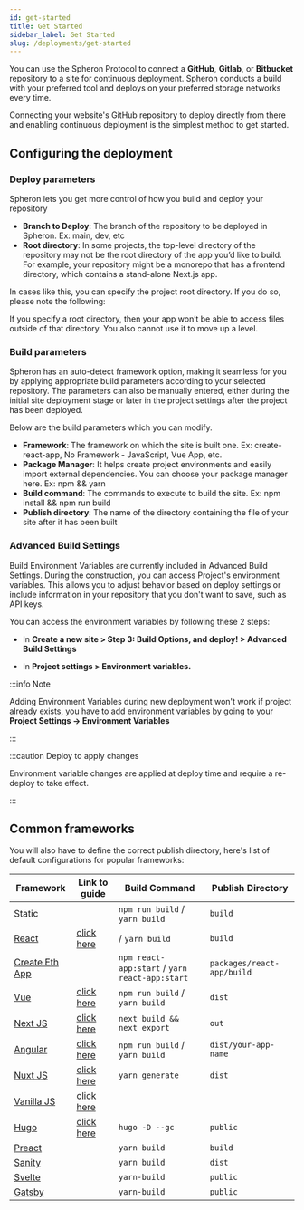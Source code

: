 ```yaml
---
id: get-started
title: Get Started
sidebar_label: Get Started
slug: /deployments/get-started
---
```


You can use the Spheron Protocol to connect a **GitHub**, **Gitlab**, or **Bitbucket** repository to a site for continuous deployment. Spheron conducts a build with your preferred tool and deploys on your preferred storage networks every time.

Connecting your website's GitHub repository to deploy directly from there and enabling continuous deployment is the simplest method to get started.

## Configuring the deployment

### Deploy parameters

Spheron lets you get more control of how you build and deploy your repository

- **Branch to Deploy**: The branch of the repository to be deployed in Spheron. Ex: main, dev, etc
- **Root directory**: In some projects, the top-level directory of the repository may not be the root directory of the app you’d like to build. For example, your repository might be a monorepo that has a frontend directory, which contains a stand-alone Next.js app.

In cases like this, you can specify the project root directory. If you do so, please note the following:

If you specify a root directory, then your app won’t be able to access files outside of that directory. You also cannot use it to move up a level.

### Build parameters

Spheron has an auto-detect framework option, making it seamless for you by applying appropriate build parameters according to your selected repository. The parameters can also be manually entered, either during the initial site deployment stage or later in the project settings after the project has been deployed.

Below are the build parameters which you can modify.

- **Framework**: The framework on which the site is built one. Ex: create-react-app, No Framework - JavaScript, Vue App, etc.
- **Package Manager**: It helps create project environments and easily import external dependencies. You can choose your package manager here. Ex: npm && yarn
- **Build command**: The commands to execute to build the site. Ex: npm install && npm run build
- **Publish directory**: The name of the directory containing the file of your site after it has been built

### Advanced Build Settings

Build Environment Variables are currently included in Advanced Build Settings. During the construction, you can access Project's environment variables. This allows you to adjust behavior based on deploy settings or include information in your repository that you don't want to save, such as API keys.

You can access the environment variables by following these 2 steps:

- In **Create a new site > Step 3: Build Options, and deploy! > Advanced Build Settings**

- In **Project settings > Environment variables.**

:::info Note

Adding Environment Variables during new deployment won't work if project already exists, you have to add environment variables by going to your **Project Settings -> Environment Variables**

:::

:::caution Deploy to apply changes

Environment variable changes are applied at deploy time and require a re-deploy to take effect.

:::

## Common frameworks

You will also have to define the correct publish directory, here's list of default configurations for popular frameworks:

| Framework                                                     | Link to guide                                                             | Build Command                                  | Publish Directory          |
| ------------------------------------------------------------- | ------------------------------------------------------------------------- | ---------------------------------------------- | -------------------------- |
| Static                                                        |                                                                           | `npm run build` / `yarn build`                 | `build`                    |
| [React](https://reactjs.org/)                                 | [click here](https://docs.spheron.network/framework-guide/deploy-react)   | / `yarn build`                                 | `build`                    |
| [Create Eth App](https://github.com/paulrberg/create-eth-app) |                                                                           | `npm react-app:start` / `yarn react-app:start` | `packages/react-app/build` |
| [Vue](https://vuejs.org/)                                     | [click here](https://docs.spheron.network/framework-guide/deploy-vue)     | `npm run build` / `yarn build`                 | `dist`                     |
| [Next JS](https://nextjs.org/)                                | [click here](https://docs.spheron.network/framework-guide/deploy-next)    | `next build && next export`                    | `out`                      |
| [Angular](https://angular.io/)                                | [click here](https://docs.spheron.network/framework-guide/deploy-angular) | `npm run build` / `yarn build`                 | `dist/your-app-name`       |
| [Nuxt JS](https://nuxtjs.org/)                                | [click here](https://docs.spheron.network/framework-guide/deploy-nuxt)    | `yarn generate`                                | `dist`                     |
| [Vanilla JS](http://vanilla-js.com/)                          | [click here](https://docs.spheron.network/framework-guide/deploy-vanilla) |                                                |                            |
| [Hugo](https://gohugo.io/)                                    | [click here](https://docs.spheron.network/framework-guild/deploy-hugo)    | `hugo -D --gc`                                 | `public`                   |
| [Preact](https://preactjs.com/)                               |                                                                           | `yarn build`                                   | `build`                    |
| [Sanity](https://www.sanity.io/)                              |                                                                           | `yarn build`                                   | `dist`                     |
| [Svelte](https://svelte.dev/)                                 |                                                                           | `yarn-build`                                   | `public`                   |
| [Gatsby](https://www.gatsbyjs.com/)                           |                                                                           | `yarn-build`                                   | `public`                   |
